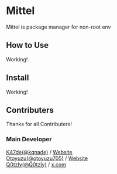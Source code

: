 # Mittel

Mittel is package manager for non-root env

## How to Use

Working!

## Install

Working!

## Contributers

Thanks for all Contributers!

### Main Developer

[K47de(@kqnade)](https://github.com/kqnade) / [Website](https://k4na.de)  
[Otoyuzu(@otoyuzu705)](https://github.com/otoyuzu705) / [Website](https://www.otoyuzu.com)  
[Q0tzly(@Q0tzly)](https://github.com/Q0tzly) / [x.com](https://twitter.com/Q0tzly)
